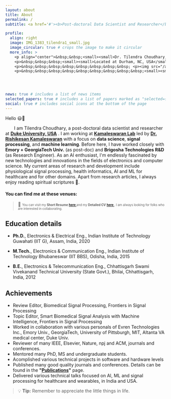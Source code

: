 ```yaml
---
layout: about
title: About
permalink: /
subtitle: <a href='#'><b>Post-doctoral Data Scientist and Researcher</b></a>

profile:
  align: right
  image: IMG_1383_tilendra1_small.jpg
  image_circular: true # crops the image to make it circular
  more_info: >
    <p align="center">&nbsp;&nbsp;<small><small>Dr. Tilendra Choudhary, Ph.D.</small></small> </p>
    <p>&nbsp;&nbsp;&nbsp;<small><small>Located at Durham, NC, USA</small></small></p>
    <p>&nbsp;&nbsp;&nbsp;&nbsp;&nbsp;&nbsp;&nbsp;&nbsp; <p><img src="/assets/img/myQR.png" alt="Scan me!" width="90" height="90" align="center"></p></p>
    <p>&nbsp;&nbsp;&nbsp;&nbsp;&nbsp;&nbsp;&nbsp;&nbsp;&nbsp;<small><small> h-index: 12</small></small></p>

    
    

news: true # includes a list of news items
selected_papers: true # includes a list of papers marked as "selected={true}"
social: true # includes social icons at the bottom of the page
---
```


Hello :smiley::wave: 


&nbsp;&nbsp;&nbsp;&nbsp;&nbsp;&nbsp; I am Tilendra Choudhary, a post-doctoral data scientist and researcher at [<b>Duke University, USA</b>](https://duke.edu/) <i class="fa-solid fa-building-columns"></i>. I am working at [<b>Kamaleswaran Lab</b>](https://www.kamaleswaran.com/home) led by [<b>Dr. Rishikesan Kamaleswaran</b>](https://surgery.duke.edu/profile/rishi-kamaleswaran) with a focus on <b>data science</b>, <b>signal processing</b>, and <b>machine learning</b>. Before here, I have worked closely with <b>Emory + GeorgiaTech Univ.</b> (as post-doc) and <b>Brigosha Technologies R&D</b> (as Research Engineer). As an AI enthusiast, I'm endlessly fascinated by new technologies and innovations in the fields of electronics and computer science. My current areas of research and development include physiological signal processing, health informatics, AI and ML for healthcare and for other domains. Apart from research articles, I always enjoy reading spiritual scriptures :open_book:.

<b>You can find me at these venues:</b> <big><big> &nbsp;&nbsp; [<i class="fa-brands fa-google-scholar"></i>](https://scholar.google.com/citations?user=7YiBBC8AAAAJ&hl=en&inst=10163712085368340378) &nbsp;&nbsp; [<i class="fa-brands fa-researchgate"></i>](https://www.researchgate.net/profile/Tilendra-Choudhary-2) &nbsp;&nbsp; [<i class="fa-brands fa-linkedin"></i>](https://www.linkedin.com/in/tilendra-choudhary-3111b16a/) &nbsp;&nbsp; [<i class="fa-brands fa-square-github"></i>](https://github.com/tilendra)
 </big></big> 


> :jack_o_lantern: <small><small> You can visit my <b>Short Resume</b> [<b>here <i class="fa-solid fa-file-pdf"></i></b>](/assets/pdf/Tilendra_Short_Resume.pdf) and my <b>Detailed CV</b> [<b>here <i class="fa-solid fa-file-pdf"></i></b>](/assets/pdf/Tilendra_Detailed_CV.pdf). I am always looking for folks who are interested in collaborating. </small></small>




## Education details

- <b>Ph.D.</b>, Electronics & Electrical Eng.,
Indian Institute of Technology Guwahati (IIT G), Assam, India, 2020

- <b>M.Tech.</b>, Electronics & Communication Eng.,
Indian Institute of Technology Bhubaneswar (IIT BBS), Odisha, India, 2015

- <b>B.E.</b>, Electronics & Telecommunication Eng.,
Chhattisgarh Swami Vivekanand Technical University (State Govt.), Bhilai, Chhattisgarh, India, 2012

## Achievements <i class="fa-solid fa-award fa-bounce" style="color: #062398;"></i>

- Review Editor, Biomedical Signal Processing, Frontiers in Signal Processing
- Topic Editor, Smart Biomedical Signal Analysis with Machine Intelligence, Frontiers in Signal Processing
- Worked in collaboration with various personals of Evren Technologies Inc., Emory Univ., GeorgiaTech, University of Pittsburgh, MIT, Altanta VA medical center, Duke Univ.
- Reviewer of many IEEE, Elsevier, Nature, npj and ACM, journals and conferences.
- Mentored many PhD, MS and undergraduate students.
- Acomplished various technical projects in software and hardware levels  
- Published many good quality journals and conferences. Details can be found in the <b>"[Publications](/publications/)"</b> page.  
- Delivered various technical talks focused on AI, ML and signal processing for healthcare and wearables, in India and USA.  

> :bulb: **Tip:** Remember to appreciate the little things in life.



<!--
### <b>Other links:</b>
 
  &nbsp;&nbsp;&nbsp;&nbsp;&nbsp;&nbsp;&nbsp;&nbsp;&nbsp;&nbsp;&nbsp;&nbsp;
 <i class="fa-brands fa-researchgate"></i>: [My ResearchGate](https://www.researchgate.net/profile/Tilendra-Choudhary-2) &nbsp;&nbsp;&nbsp;&nbsp;&nbsp;&nbsp;&nbsp;&nbsp;&nbsp;&nbsp;&nbsp;&nbsp;
 <i class="fa-brands fa-linkedin"></i>: [My LinkedIn](https://www.linkedin.com/in/tilendra-choudhary-3111b16a/)
 
  &nbsp;&nbsp;&nbsp;&nbsp;&nbsp;&nbsp;&nbsp;&nbsp;&nbsp;&nbsp;&nbsp;&nbsp;
 <i class="fa-brands fa-square-github"></i>: [My Github profile](https://github.com/tilendra) &nbsp;&nbsp;&nbsp;&nbsp;&nbsp;&nbsp;&nbsp;&nbsp;&nbsp;&nbsp;&nbsp;&nbsp;
 <i class="fa-brands fa-google-scholar"></i>: [My Google Scholar](https://scholar.google.com/citations?user=7YiBBC8AAAAJ&hl=en&inst=10163712085368340378)
 -->
 
 
